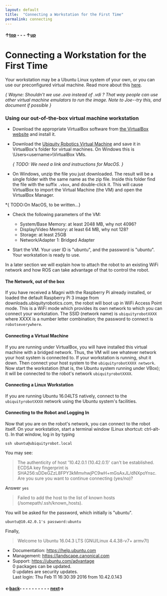 ```yaml
---
layout: default
title:  "Connecting a Workstation for the First Time"
permalink: connecting
---
```


#### &uarr;[top](https://ubiquityrobotics.github.io/learn/) - - - &uarr;[up](ix_quick_start)

# Connecting a Workstation for the First Time

Your workstation may be a Ubuntu Linux system of your own, or you can use our preconfigured virtual machine.  Read more about this [here](read_this_first).

*{ Wayne: Shouldn't we use .ova instead of .vdi ?  That way people can use other virtual
   machine emulators to run the image.  Note to Joe--try this, and document if possible }*

### Using our out-of-the-box virtual machine workstation

* Download the appropriate VirtualBox software from [the VirtualBox website](https://www.virtualbox.org/wiki/Downloads) and install it.

*  Download the [Ubiquity Robotics Virtual Machine](https://drive.google.com/drive/folders/0B1zeRbBVLXhzZ0Q1TkxtbUxIcEU) and save it in VirtualBox's folder for virtual machines.  On Windows this is \Users\<username>\VirtualBox VMs.

   *{ TODO: We need a link and instructions for MacOS. }*

* On Windows, unzip the file you just downloaded. The result will be a single folder with the same name as the zip file.  Inside this folder find the file with the suffix `.vbox`, and double-click it.  This will cause VirtualBox to import the Virtual Machine (the VM) and open the VirtualBox Manager.

 *{ TODO:On MacOS, to be written...}

* Check the following parameters of the VM:

  * System/Base Memory: at least 2048 MB, why not 4096?
  * Display/Video Memory: at least 64 MB, why not 128?
  * Storage: at least 25GB
  * Network/Adapter 1: Bridged Adapter

* Start the VM. Your user ID is "ubuntu", and the password is "ubuntu".
Your workstation is ready to use.

In a later section we will explain how to attach the robot to an existing WiFi network and how ROS can take advantage of that to control the robot.

#### The Network, out of the box

If you have received a Magni with the Raspberry Pi already installed, or loaded the default Raspberry Pi 3 image from downloads.ubiquityrobotics.com, the robot will boot up in WiFi Access Point mode. This is a WiFi mode which provides its own network to which you can connect your workstation.  The SSID (network name) is `ubiquityrobotXXXX` where XXXX is a number letter combination; the password to connect is `robotseverywhere`.

#### Connecting a Virtual Machine

If you are running under VirtualBox, you will have installed this virtual machine with a bridged network.  Thus, the VM will see whatever network your host system is connected to. If your workstation is running, shut it down. Then connect your host system to the `ubiquityrobotXXXX network`.  Now start the workstation (that is, the Ubuntu system running under VBox); it will be connected to the robot's network `ubiquityrobotXXXX`.

#### Connecting a Linux Workstation

If you are running Ubuntu 16.04LTS natively, connect to the `ubiquityrobotXXXX` network using the Ubuntu system's facilities.

#### Connecting to the Robot and Logging In

Now that you are on the robot's network, you can connect to the robot itself. On your workstation, start a terminal window (Linux shortcut: ctrl-alt-t). In that window, log in by typing

```ssh ubuntu@ubiquityrobot.local```

You may see:

>The authenticity of host '10.42.0.1 (10.42.0.1)' can't be established.  
    ECDSA key fingerprint is SHA256:sDDeGZzL8FPY3kMmvhwjPC9wH+mGsAxJL/dNXpoYnsc.  
    Are you sure you want to continue connecting (yes/no)?

Answer `yes`

>Failed to add the host to the list of known hosts (/somepath/.ssh/known_hosts).

You will be asked for the password, which initially is "ubuntu".

```ubuntu@10.42.0.1's password:ubuntu```

Finally,

>Welcome to Ubuntu 16.04.3 LTS (GNU/Linux 4.4.38-v7+ armv7l)
  * Documentation:  https://help.ubuntu.com
  * Management:     https://landscape.canonical.com
  * Support:        https://ubuntu.com/advantage  
  0 packages can be updated.  
  0 updates are security updates.  
 Last login: Thu Feb 11 16:30:39 2016 from 10.42.0.143


#### &larr;[back](robot_commander)- - - - - - - - - - [next](keyboard_teleop)&rarr;
